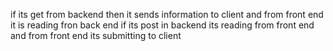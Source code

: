 if its get from backend then it sends information to client and from front end it is reading fron back end
if its post in backend its reading from front end and from front end its submitting to client